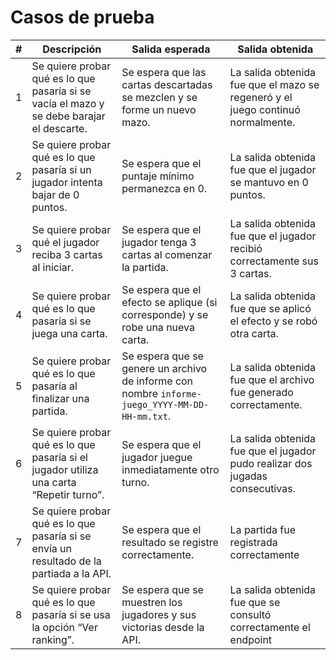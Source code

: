 
# Casos de prueba

| **#** | **Descripción** | **Salida esperada** | **Salida obtenida** |
|:--:|------------------|----------------------|----------------------|
| 1 | Se quiere probar qué es lo que pasaría si se vacía el mazo y se debe barajar el descarte. | Se espera que las cartas descartadas se mezclen y se forme un nuevo mazo. | La salida obtenida fue que el mazo se regeneró y el juego continuó normalmente. |
| 2 | Se quiere probar qué es lo que pasaría si un jugador intenta bajar de 0 puntos. | Se espera que el puntaje mínimo permanezca en 0. | La salida obtenida fue que el jugador se mantuvo en 0 puntos. |
| 3 | Se quiere probar qué el jugador reciba 3 cartas al iniciar. | Se espera que el jugador tenga 3 cartas al comenzar la partida. | La salida obtenida fue que el jugador recibió correctamente sus 3 cartas. |
| 4 | Se quiere probar qué es lo que pasaría si se juega una carta. | Se espera que el efecto se aplique (si corresponde) y se robe una nueva carta. | La salida obtenida fue que se aplicó el efecto y se robó otra carta. |
| 5 | Se quiere probar qué es lo que pasaría al finalizar una partida. | Se espera que se genere un archivo de informe con nombre `informe-juego_YYYY-MM-DD-HH-mm.txt`. | La salida obtenida fue que el archivo fue generado correctamente. |
| 6 | Se quiere probar qué es lo que pasaría si el jugador utiliza una carta “Repetir turno”. | Se espera que el jugador juegue inmediatamente otro turno. | La salida obtenida fue que el jugador pudo realizar dos jugadas consecutivas. |
| 7 | Se quiere probar qué es lo que pasaría si se envía un resultado de la partiada a la API. | Se espera que el resultado se registre correctamente. | La partida fue registrada correctamente |
| 8 | Se quiere probar qué es lo que pasaría si se usa la opción “Ver ranking”. | Se espera que se muestren los jugadores y sus victorias desde la API. | La salida obtenida fue que se consultó correctamente el endpoint